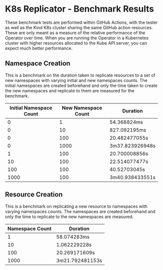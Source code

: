 # K8s Replicator - Benchmark Results

These benchmark tests are performed within GitHub Actions, with the tester as well as the Kind K8s cluster sharing the same GitHub action resources. These are only meant as a measure of the relative performance of the Operator over time. When you are running the Operator in a Kubernetes cluster with higher resources allocated to the Kube API server, you can expect much better performance.

## Namespace Creation

This is a benchmark on the duration taken to replicate resources to a set of new namespaces with varying initial and new namespaces counts. The initial namespaces are created beforehand and only the time taken to create the new namespaces and replicate to them are measured for the benchmark.

| Initial Namespace Count | New Namespace Count | Duration |
| -- | -- | -- |
| 0 | 1 | 54.368824ms |
| 0 | 10 | 827.092195ms |
| 0 | 100 | 20.482477055s |
| 0 | 1000 | 3m37.823926948s |
| 1 | 100 | 20.700008856s |
| 10 | 100 | 22.514077477s |
| 100 | 100 | 40.52703045s |
| 1000 | 100 | 3m40.938433551s |

## Resource Creation

This is a benchmark on replicating a new resource to namespaces with varying namespaces counts. The namespaces are created beforehand and only the time to replicate to the new namespaces are measured.

| Namespace Count | Duration |
| -- | -- |
| 1 | 58.074283ms |
| 10 | 1.062229228s |
| 100 | 20.269171609s |
| 1000 | 3m21.792481153s |
